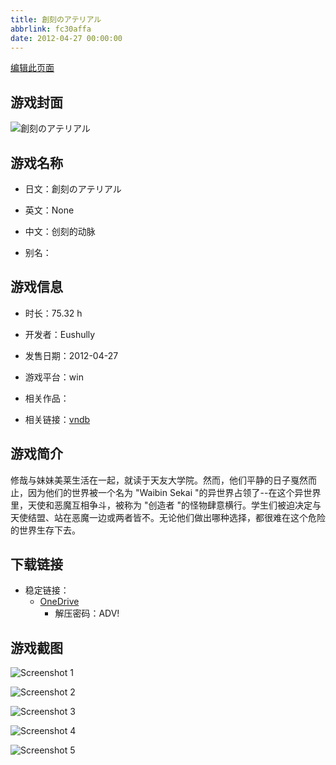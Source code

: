 ```yaml
---
title: 創刻のアテリアル
abbrlink: fc30affa
date: 2012-04-27 00:00:00
---
```

[编辑此页面](https://github.com/ACG-3/ADV3-source/blob/main/source/_posts/games/%E5%89%B5%E5%88%BB%E3%81%AE%E3%82%A2%E3%83%86%E3%83%AA%E3%82%A2%E3%83%AB.md)

## 游戏封面

![創刻のアテリアル](https://pan.timero.xyz/onedrive/img_lib_001/%E5%89%B5%E5%88%BB%E3%81%AE%E3%82%A2%E3%83%86%E3%83%AA%E3%82%A2%E3%83%AB_cover.avif)


## 游戏名称

- 日文：創刻のアテリアル
- 英文：None
- 中文：创刻的动脉

- 别名：


## 游戏信息

- 时长：75.32 h
- 开发者：Eushully
- 发售日期：2012-04-27
- 游戏平台：win
- 相关作品：

- 相关链接：[vndb](https://vndb.org/v8424)


## 游戏简介

修哉与妹妹美莱生活在一起，就读于天友大学院。然而，他们平静的日子戛然而止，因为他们的世界被一个名为 "Waibin Sekai "的异世界占领了--在这个异世界里，天使和恶魔互相争斗，被称为 "创造者 "的怪物肆意横行。学生们被迫决定与天使结盟、站在恶魔一边或两者皆不。无论他们做出哪种选择，都很难在这个危险的世界生存下去。




## 下载链接

- 稳定链接：
    - [OneDrive](https://pan.timero.xyz/onedrive/adv_lib_001/%E5%89%B5%E5%88%BB%E3%81%AE%E3%82%A2%E3%83%86%E3%83%AA%E3%82%A2%E3%83%AB)
        - 解压密码：ADV!



## 游戏截图


![Screenshot 1](https://pan.timero.xyz/onedrive/img_lib_001/%E5%89%B5%E5%88%BB%E3%81%AE%E3%82%A2%E3%83%86%E3%83%AA%E3%82%A2%E3%83%AB_Screenshot_1.avif)

![Screenshot 2](https://pan.timero.xyz/onedrive/img_lib_001/%E5%89%B5%E5%88%BB%E3%81%AE%E3%82%A2%E3%83%86%E3%83%AA%E3%82%A2%E3%83%AB_Screenshot_2.avif)

![Screenshot 3](https://pan.timero.xyz/onedrive/img_lib_001/%E5%89%B5%E5%88%BB%E3%81%AE%E3%82%A2%E3%83%86%E3%83%AA%E3%82%A2%E3%83%AB_Screenshot_3.avif)

![Screenshot 4](https://pan.timero.xyz/onedrive/img_lib_001/%E5%89%B5%E5%88%BB%E3%81%AE%E3%82%A2%E3%83%86%E3%83%AA%E3%82%A2%E3%83%AB_Screenshot_4.avif)

![Screenshot 5](https://pan.timero.xyz/onedrive/img_lib_001/%E5%89%B5%E5%88%BB%E3%81%AE%E3%82%A2%E3%83%86%E3%83%AA%E3%82%A2%E3%83%AB_Screenshot_5.avif)

